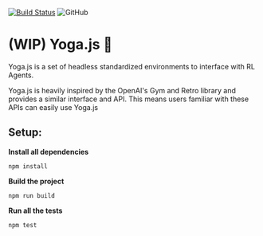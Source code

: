[![Build Status](https://travis-ci.com/MrityunjayBhardwaj/Reinforcement-Learning-in-JS.svg?branch=master)](https://travis-ci.com/MrityunjayBhardwaj/Reinforcement-Learning-in-JS) ![GitHub](https://img.shields.io/github/license/MrityunjayBhardwaj/Reinforcement-Learning-in-JS?style=flat)

# (WIP) Yoga.js 🧘

Yoga.js is a set of headless standardized environments to interface with RL Agents.

Yoga.js is heavily inspired by the OpenAI's Gym and Retro library and provides a similar interface and API. This means users familiar with these APIs can easily use Yoga.js

## Setup:

**Install all dependencies**
```
npm install
```

**Build the project**
```
npm run build
```

**Run all the tests**
```
npm test
```
